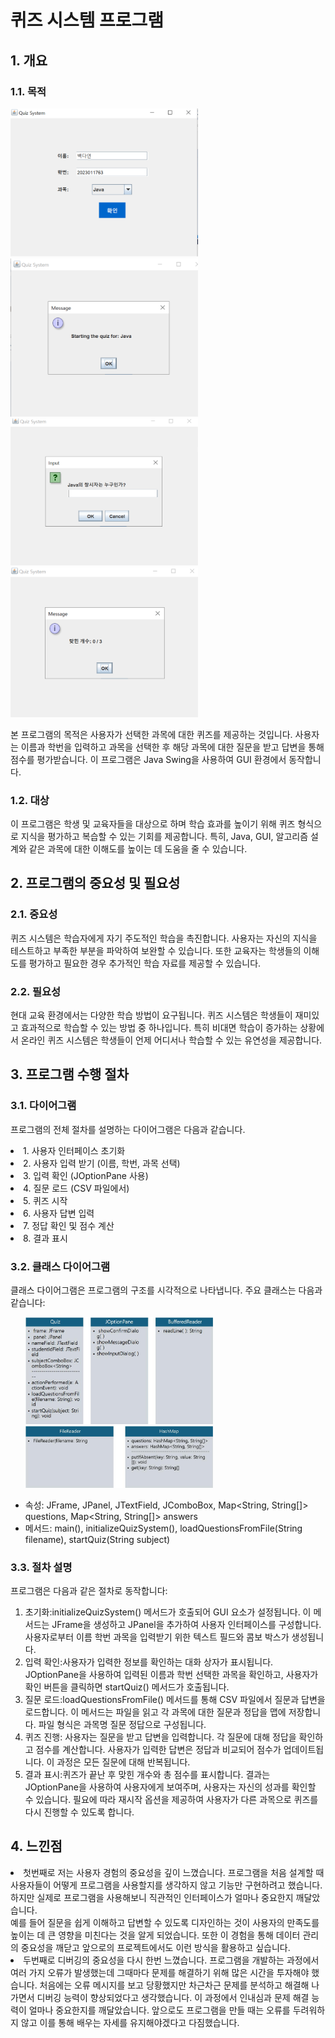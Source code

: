 <h1>퀴즈 시스템 프로그램</h1>
<h2>1. 개요</h2>
<h3>1.1. 목적</h3>
<img src='https://github.com/dayeonnnnnnn/Exam-Project/blob/master/그림1.png' width="300" />
<img src='https://github.com/dayeonnnnnnn/Exam-Project/blob/master/그림2.png' width="300" />
<img src='https://github.com/dayeonnnnnnn/Exam-Project/blob/master/그림3.png' width="300" />
<img src='https://github.com/dayeonnnnnnn/Exam-Project/blob/master/그림4.png' width="300" />
<p></p>
<p>본 프로그램의 목적은 사용자가 선택한 과목에 대한 퀴즈를 제공하는 것입니다. 
  사용자는 이름과 학번을 입력하고 과목을 선택한 후 해당 과목에 대한 질문을 받고 답변을 통해 점수를 평가받습니다. 
  이 프로그램은 Java Swing을 사용하여 GUI 환경에서 동작합니다.</p>
<h3>1.2. 대상</h3>
<p>이 프로그램은 학생 및 교육자들을 대상으로 하며 학습 효과를 높이기 위해 퀴즈 형식으로 지식을 평가하고 복습할 수 있는 기회를 제공합니다. 
  특히, Java, GUI, 알고리즘 설계와 같은 과목에 대한 이해도를 높이는 데 도움을 줄 수 있습니다.</p>
<h2>2. 프로그램의 중요성 및 필요성</h2>
<h3>2.1. 중요성</h3>
<p>퀴즈 시스템은 학습자에게 자기 주도적인 학습을 촉진합니다. 사용자는 자신의 지식을 테스트하고 부족한 부분을 파악하여 보완할 수 있습니다. 
  또한 교육자는 학생들의 이해도를 평가하고 필요한 경우 추가적인 학습 자료를 제공할 수 있습니다.</p>
<h3>2.2. 필요성</h3>
<p>현대 교육 환경에서는 다양한 학습 방법이 요구됩니다. 퀴즈 시스템은 학생들이 재미있고 효과적으로 학습할 수 있는 방법 중 하나입니다.
  특히 비대면 학습이 증가하는 상황에서 온라인 퀴즈 시스템은 학생들이 언제 어디서나 학습할 수 있는 유연성을 제공합니다.</p>
<h2>3. 프로그램 수행 절차</h2>
<h3>3.1. 다이어그램</h3>
<p>프로그램의 전체 절차를 설명하는 다이어그램은 다음과 같습니다.</p>
<li>1. 사용자 인터페이스 초기화</li>
<li>2. 사용자 입력 받기 (이름, 학번, 과목 선택)</li>
<li>3. 입력 확인 (JOptionPane 사용)</li>
<li>4. 질문 로드 (CSV 파일에서)</li>
<li>5. 퀴즈 시작</li>
<li>6. 사용자 답변 입력</li>
<li>7. 정답 확인 및 점수 계산</li>
<li>8. 결과 표시</li>
<h3>3.2. 클래스 다이어그램</h3>
<p>클래스 다이어그램은 프로그램의 구조를 시각적으로 나타냅니다. 주요 클래스는 다음과 같습니다:</p>
<ul>
  <img src='https://github.com/dayeonnnnnnn/Exam-Project/blob/master/그림03.jpg' width="300" />
  <img src='https://github.com/dayeonnnnnnn/Exam-Project/blob/master/그림02.jpg' width="300" />
 
  <P></P>
<li>속성: JFrame, JPanel, JTextField, JComboBox, Map&lt;String, String[]&gt; questions, Map&lt;String, String[]&gt; answers</li>
<li>메서드: main(), initializeQuizSystem(), loadQuestionsFromFile(String filename), startQuiz(String subject)</li>
</ul>
</li>
</ul>
<h3>3.3. 절차 설명</h3>
<p>프로그램은 다음과 같은 절차로 동작합니다:</p>
<ol>
<li>초기화:initializeQuizSystem() 메서드가 호출되어 GUI 요소가 설정됩니다. 이 메서드는 JFrame을 생성하고 JPanel을 추가하여 사용자 인터페이스를 구성합니다. 사용자로부터 이름 학번 과목을 입력받기 위한 텍스트 필드와 콤보 박스가 생성됩니다.
<li>입력 확인:사용자가 입력한 정보를 확인하는 대화 상자가 표시됩니다. JOptionPane을 사용하여 입력된 이름과 학번 선택한 과목을 확인하고, 사용자가 확인 버튼을 클릭하면 startQuiz() 메서드가 호출됩니다.
<li>질문 로드:loadQuestionsFromFile() 메서드를 통해 CSV 파일에서 질문과 답변을 로드합니다. 이 메서드는 파일을 읽고 각 과목에 대한 질문과 정답을 맵에 저장합니다. 파일 형식은 과목명 질문 정답으로 구성됩니다.
<li>퀴즈 진행:
사용자는 질문을 받고 답변을 입력합니다. 각 질문에 대해 정답을 확인하고 점수를 계산합니다. 사용자가 입력한 답변은 정답과 비교되어 점수가 업데이트됩니다. 이 과정은 모든 질문에 대해 반복됩니다.
<li>결과 표시:퀴즈가 끝난 후 맞힌 개수와 총 점수를 표시합니다. 결과는 JOptionPane을 사용하여 사용자에게 보여주며, 사용자는 자신의 성과를 확인할 수 있습니다. 필요에 따라 재시작 옵션을 제공하여 사용자가 다른 과목으로 퀴즈를 다시 진행할 수 있도록 합니다.
</ol>
<h2>4. 느낀점</h2>
<p><li>첫번째로 저는 사용자 경험의 중요성을 깊이 느꼈습니다. 프로그램을 처음 설계할 때 사용자들이 어떻게 프로그램을 사용할지를 생각하지 않고 기능만 구현하려고 했습니다.
하지만 실제로 프로그램을 사용해보니 직관적인 인터페이스가 얼마나 중요한지 깨달았습니다. </li>
예를 들어 질문을 쉽게 이해하고 답변할 수 있도록 디자인하는 것이 사용자의 만족도를 높이는 데 큰 영향을 미친다는 것을 알게 되었습니다.
또한 이 경험을 통해 데이터 관리의 중요성을 깨닫고 앞으로의 프로젝트에서도 이런 방식을 활용하고 싶습니다.
<li>두번째로 디버깅의 중요성을 다시 한번 느꼈습니다. 프로그램을 개발하는 과정에서 여러 가지 오류가 발생했는데 그때마다 문제를 해결하기 위해 많은 시간을 투자해야 했습니다.
처음에는 오류 메시지를 보고 당황했지만 차근차근 문제를 분석하고 해결해 나가면서 디버깅 능력이 향상되었다고 생각했습니다.
이 과정에서 인내심과 문제 해결 능력이 얼마나 중요한지를 깨달았습니다. 앞으로도 프로그램을 만들 때는 오류를 두려워하지 않고 이를 통해 배우는 자세를 유지해야겠다고 다짐했습니다.</li></p>

